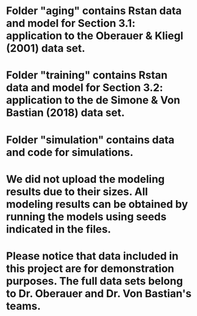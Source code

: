 # Folder "aging" contains Rstan data and model for Section 3.1: application to the Oberauer & Kliegl (2001) data set.
# Folder "training" contains Rstan data and model for Section 3.2: application to the de Simone & Von Bastian (2018) data set.
# Folder "simulation" contains data and code for simulations.
# We did not upload the modeling results due to their sizes. All modeling results can be obtained by running the models using seeds indicated in the files.
# Please notice that data included in this project are for demonstration purposes. The full data sets belong to Dr. Oberauer and Dr. Von Bastian's teams.
